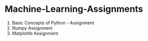 # Machine-Learning-Assignments
1. Basic Concepts of Python - Assignment
2. Numpy Assignment
3. Matplotlib Assignment
